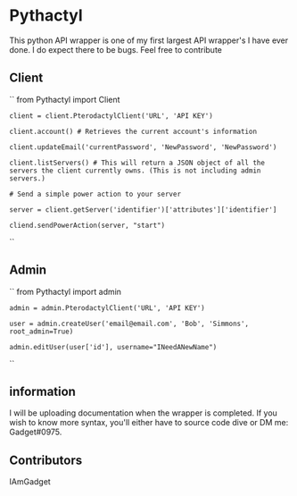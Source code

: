 # Pythactyl
This python API wrapper is one of my first largest API wrapper's I have ever done. I do expect there to be bugs. Feel free to contribute

## Client
``
    from Pythactyl import Client

    client = client.PterodactylClient('URL', 'API KEY')

    client.account() # Retrieves the current account's information

    client.updateEmail('currentPassword', 'NewPassword', 'NewPassword')

    client.listServers() # This will return a JSON object of all the servers the client currently owns. (This is not including admin servers.)

    # Send a simple power action to your server

    server = client.getServer('identifier')['attributes']['identifier']

    cliend.sendPowerAction(server, "start")
``
## Admin
``
    from Pythactyl import admin

    admin = admin.PterodactylClient('URL', 'API KEY')

    user = admin.createUser('email@email.com', 'Bob', 'Simmons', root_admin=True)

    admin.editUser(user['id'], username="INeedANewName")
``

## information
I will be uploading documentation when the wrapper is completed. If you wish to know more syntax, you'll either have to source code dive or DM me: Gadget#0975.

## Contributors
IAmGadget
